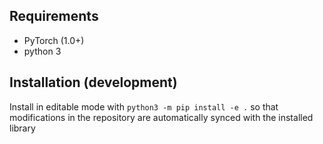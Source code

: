 ## Requirements
- PyTorch (1.0+)
- python 3

## Installation (development)
Install in editable mode with `python3 -m pip install -e .` so that modifications
in the repository are automatically synced with the installed library